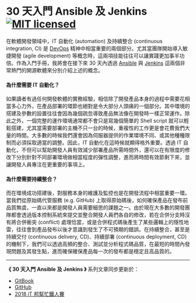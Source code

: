 # 30 天入門 Ansible 及 Jenkins [![MIT licensed](https://img.shields.io/badge/license-MIT-blue.svg)](LICENSE)

在軟體開發領域中，IT 自動化 (automation) 及持續整合 (continuous integration, CI) 是 [DevOps](https://zh.wikipedia.org/wiki/DevOps) 精神中相當重要的兩個部分。尤其當團隊開始導入敏捷開發 (agile development) 等概念時，這兩項技能往往可以讓實踐更加事半功倍。作為入門手冊，我將會在接下來 30 天內透過 [Ansible](https://www.ansible.com/) 與 [Jenkins](https://jenkins.io/) 這兩個非常熱門的開源軟體來分別介紹上述的概念。

#### 為什麼需要 IT 自動化？

如果讀者有過任何開發軟體的實務經驗，相信除了開發產品本身的過程中需要花相當多心力外，在產品部署的環節也絕對是令大部分人頭痛的一個部分。其中環境的搭建及參數的設置往往會因為幾個疏忽導致產品無法像在開發時一樣正常運作。除此之外，一個完整的運作環境通常都不會只是寫幾個簡單的 Shell script 就可以輕鬆搭建，尤其當需要部署的主機不只一台的時候，重複性的工作更是會花費我們大量的時間。大多數的時候我們還會因為伺服器提供的作業環境不同、或其他種種限制而必須採取適當的調整。因此，IT 自動化在這時候就顯得格外重要。透過 IT 自動化，不但可以幫助開發人員有效減少部署產品所需時間外，還可以在有限度的修改下分別針對不同部署環境做相當程度的彈性調整，進而將時間有效節剩下來，並讓開發人員專注在更重要的事項上。

#### 為什麼需要持續整合？

而在環境成功搭建後，對服務本身的維護及監控也是在開發流程中相當重要一環。當我們從原始碼代管服務 (e.g. GitHub) 上取得原始碼後，如何確保產品在發布前品質無虞，一直以來都是開發人員需要細思的課題之一。由於現在大多數的開發團隊都會透過版本控制系統來提交並整合開發人員們各自的修改，若在合併分支時沒有將合併衝突 (conflict) 處理恰當，或是合併程式碼後產生了某些邏輯上的隱性地雷，往往會到產品發布以後才意識到發生了不可預期的錯誤。在持續整合，甚至是持續交付 (continuous delivery, CD)、持續部署 (continuous deployment, CD) 的機制下，我們可以透過高頻的整合、測試並分析程式碼品質，在最短的時間內發現問題及其發生點，進而確保確保產品每一次的發布都是穩定且高品質的。

***

**《 30 天入門 Ansible 及 Jenkins 》** 系列文章同步更新於：

* [GitBook]( https://www.gitbook.com/book/tsoliangwu0130/learn-ansible-and-jenkins-in-30-days/)
* [GitHub]( https://github.com/tsoliangwu0130/learn-ansible-and-jenkins-in-30-days)
* [2018 iT 邦幫忙鐵人賽](https://ithelp.ithome.com.tw/users/20103346/ironman/1473)
